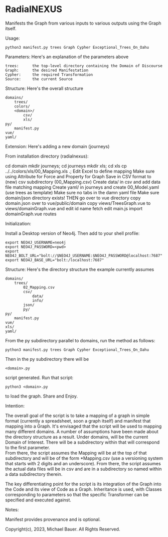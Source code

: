 # RadialNEXUS

Manifests the Graph from various inputs to various outputs using the Graph itself.

Usage:

	python3 manifest.py trees Graph Cypher Exceptional_Trees_On_Oahu

Parameters: Here's an explanation of the parameters above

    trees:      the top-level directory containing the Domain of Discourse
    Graph:      the desired Manifestation
    Cypher:     the required Transformation
    Source:     the current Source

Structure:  Here's the overall structure

    domains/
        trees/
		colors/
		<domain>/
			csv/
			xls/
	py/
		manifest.py
	vue/
	yaml/
	
Extension:	Here's adding a new domain (journeys)

From installation directory (radialnexus):

cd domain
mkdir journeys; cd journeys
mkdir xls; cd xls
cp ../../colors/xls/00_Mapping.xls .;
Edit Excel to define mapping 
Make sure using Attribute for Force and Property for Graph
Save in CSV format to (new) csv subdirectory (00_Mapping.csv)
Create data/ in csv and add data file matching mapping
Create yaml/ in journeys and create 00_Model.yaml (use trees as template)
Make sure no tabs in the damn yaml file
Make sure domain/json directory exists!
THEN go over to vue directory
copy domain.json over to vue/public/domain
copy views/TreesGraph.vue to views/domainGraph.vue and edit
	id
	name
	fetch
edit main.js
	import domainGraph.vue
	routes
	


Initialization:

Install a Desktop version of Neo4j.  Then add to your shell profile:

    export NEO4J_USERNAME=neo4j
    export NEO4J_PASSWORD=<pwd>
    export NEO4J_BOLT_URL="bolt://$NEO4J_USERNAME:$NEO4J_PASSWORD@localhost:7687"
    export NEO4J_BASE_URL="bolt:/localhost:7687"

Structure:  Here's the directory structure the example currently assumes

    domains/
        trees/
            02_Mapping.csv
            csv/
                data/
                info/
            json/
            py/
	py/
		manifest.py
	vue/
	xls/
	yaml/

From the py subdirectory parallel to domains, run the method as follows:

    python3 manifest.py trees Graph Cypher Exceptional_Trees_On_Oahu

Then in the py subdirectory there will be 

    <domain>.py 

script generated.  Run that script:

    python3 <domain>.py

to load the graph.  Share and Enjoy.

Intention: 

The overall goal of the script is to take a mapping of a graph in simple format (currently a 
spreadsheet, soon a graph itself) and manifest that mapping into a Graph.  It's envisaged that
the script will be used to mapping many different domains.  A number of assumptions have been
made about the directory structure as a result.  Under domains, will be the current Domain of
Interest.  There will be a subdirectory within that will correspond to the first parameter.  
From there, the script assumes the Mapping will be at the top of that subdirectory and will be
of the form *Mapping.csv (use a versioning system that starts with 2 digits and an underscore).
From there, the script assumes the actual data files will be in csv and are in a subdirectory
so named within a data subdirectory therein.  

The key differentiating point for the script is its integration of the Graph into the Code and
its view of Code as a Graph.  Inheritance is used, with Classes corresponding to parameters so 
that the specific Transformer can be specified and executed against.

Notes:

Manifest provides provenance and is optional.


Copyright(c), 2023, Michael Bauer.  All Rights Reserved.

